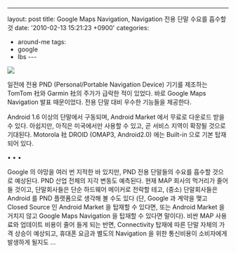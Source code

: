 ---
layout: post
title: Google Maps Navigation, Navigation 전용 단말 수요를 흡수할 것
date: '2010-02-13 15:21:23 +0900'
categories:
- around-me
tags:
- google
- lbs
--- 

[![](http://img.youtube.com/vi/tGXK4jKN_jY/0.jpg)](http://www.youtube.com/watch?v=tGXK4jKN_jY)

일전에 전용 PND (Personal/Portable Navigation Device) 기기를 제조하는 TomTom 社와 Garmin 社의 주가가 급락한 적이 있었다. 바로 Google Maps Navigation 발표 때문이었다. 전용 단말 대비 우수한 기능들을 제공한다.

Android 1.6 이상의 단말에서 구동되며, Android Market 에서 무료로 다운로드 받을 수 있다. 아쉽지만, 아직은 미국에서만 사용할 수 있고, 곧 서비스 지역이 확장될 것으로 기대된다. Motorola 社 DROID (OMAP3, Android2.0) 에는 Built-in 으로 기본 탑재되어 있다.

<div class="spacer">• • •</div>

Google 의 야망을 여러 번 지적한 바 있지만, PND 전용 단말들의 수요를 흡수할 것으로 예상된다. PND 산업 전체의 지각 변동도 예측된다. 현재 MAP 회사의 먹거리가 줄어들 것이고, 단말회사들은 단순 하드웨어 메이커로 전락할 테고, (중소) 단말회사들은 Android 를 PND 플랫폼으로 생각해 볼 수도 있다 (단, Google 과 계약을 맺고 Closed Source 인 Android Market 을 탑재할 수 있다면, 또는 Android Market 을 거치지 않고 Google Maps Navigation 을 탑재할 수 있다면 말이다). 비싼 MAP 사용료와 업데이트 비용이 줄어 들게 되는 반면, Connectivity 탑재에 따른 단말 자체의 가격 상승이 예상되고, 휴대폰 요금과 별도의 Navigation 을 위한 통신비용이 소비자에게 발생하게 될지도 ...
